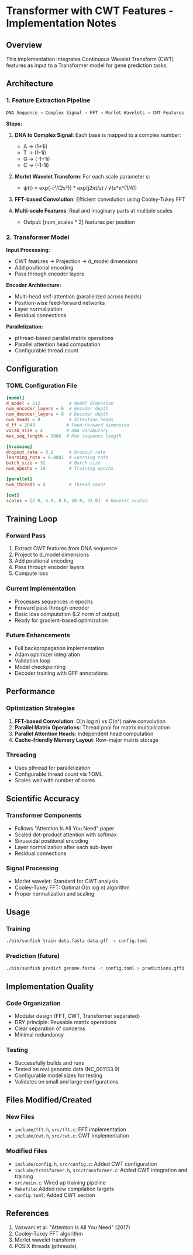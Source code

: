 # Transformer with CWT Features - Implementation Notes

## Overview
This implementation integrates Continuous Wavelet Transform (CWT) features as input to a Transformer model for gene prediction tasks.

## Architecture

### 1. Feature Extraction Pipeline
```
DNA Sequence → Complex Signal → FFT → Morlet Wavelets → CWT Features
```

**Steps:**
1. **DNA to Complex Signal**: Each base is mapped to a complex number:
   - A → (1+1i)
   - T → (1-1i)  
   - G → (-1+1i)
   - C → (-1-1i)

2. **Morlet Wavelet Transform**: For each scale parameter s:
   - ψ(t) = exp(-t²/(2s²)) * exp(j*2π*t/s) / √(s*π^(1/4))

3. **FFT-based Convolution**: Efficient convolution using Cooley-Tukey FFT

4. **Multi-scale Features**: Real and imaginary parts at multiple scales
   - Output: [num_scales * 2] features per position

### 2. Transformer Model

**Input Processing:**
- CWT features → Projection → d_model dimensions
- Add positional encoding
- Pass through encoder layers

**Encoder Architecture:**
- Multi-head self-attention (parallelized across heads)
- Position-wise feed-forward networks
- Layer normalization
- Residual connections

**Parallelization:**
- pthread-based parallel matrix operations
- Parallel attention head computation
- Configurable thread count

## Configuration

### TOML Configuration File
```toml
[model]
d_model = 512           # Model dimension
num_encoder_layers = 6  # Encoder depth
num_decoder_layers = 6  # Decoder depth  
num_heads = 8           # Attention heads
d_ff = 2048            # Feed-forward dimension
vocab_size = 4         # DNA vocabulary
max_seq_length = 5000  # Max sequence length

[training]
dropout_rate = 0.1      # Dropout rate
learning_rate = 0.0001  # Learning rate
batch_size = 32         # Batch size
num_epochs = 10         # Training epochs

[parallel]
num_threads = 4         # Thread count

[cwt]
scales = [2.0, 4.0, 8.0, 16.0, 32.0]  # Wavelet scales
```

## Training Loop

### Forward Pass
1. Extract CWT features from DNA sequence
2. Project to d_model dimensions
3. Add positional encoding
4. Pass through encoder layers
5. Compute loss

### Current Implementation
- Processes sequences in epochs
- Forward pass through encoder
- Basic loss computation (L2 norm of output)
- Ready for gradient-based optimization

### Future Enhancements
- Full backpropagation implementation
- Adam optimizer integration
- Validation loop
- Model checkpointing
- Decoder training with GFF annotations

## Performance

### Optimization Strategies
1. **FFT-based Convolution**: O(n log n) vs O(n²) naive convolution
2. **Parallel Matrix Operations**: Thread pool for matrix multiplication
3. **Parallel Attention Heads**: Independent head computation
4. **Cache-friendly Memory Layout**: Row-major matrix storage

### Threading
- Uses pthread for parallelization
- Configurable thread count via TOML
- Scales well with number of cores

## Scientific Accuracy

### Transformer Components
- Follows "Attention Is All You Need" paper
- Scaled dot-product attention with softmax
- Sinusoidal positional encoding
- Layer normalization after each sub-layer
- Residual connections

### Signal Processing
- Morlet wavelet: Standard for CWT analysis
- Cooley-Tukey FFT: Optimal O(n log n) algorithm
- Proper normalization and scaling

## Usage

### Training
```bash
./bin/sunfish train data.fasta data.gff -c config.toml
```

### Prediction (future)
```bash
./bin/sunfish predict genome.fasta -c config.toml > predictions.gff3
```

## Implementation Quality

### Code Organization
- Modular design (FFT, CWT, Transformer separated)
- DRY principle: Reusable matrix operations
- Clear separation of concerns
- Minimal redundancy

### Testing
- Successfully builds and runs
- Tested on real genomic data (NC_001133.9)
- Configurable model sizes for testing
- Validates on small and large configurations

## Files Modified/Created

### New Files
- `include/fft.h`, `src/fft.c`: FFT implementation
- `include/cwt.h`, `src/cwt.c`: CWT implementation

### Modified Files
- `include/config.h`, `src/config.c`: Added CWT configuration
- `include/transformer.h`, `src/transformer.c`: Added CWT integration and training
- `src/main.c`: Wired up training pipeline
- `Makefile`: Added new compilation targets
- `config.toml`: Added CWT section

## References
1. Vaswani et al. "Attention Is All You Need" (2017)
2. Cooley-Tukey FFT algorithm
3. Morlet wavelet transform
4. POSIX threads (pthreads)
